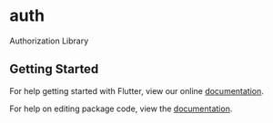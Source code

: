 # auth

Authorization Library

## Getting Started

For help getting started with Flutter, view our online [documentation](https://flutter.io/).

For help on editing package code, view the [documentation](https://flutter.io/developing-packages/).
